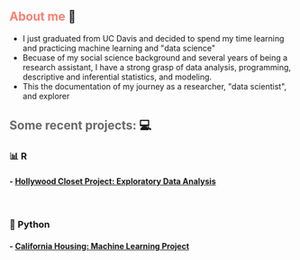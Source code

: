 ## <span style="color:salmon;">About me</span> :bust_in_silhouette:

* I just graduated from UC Davis and decided to spend my time learning and practicing machine learning and "data science"
*  Becuase of my social science background and several years of being a research assistant, I have a strong grasp of data analysis, programming, descriptive and inferential statistics, and modeling.
* This the documentation of my journey as a researcher, "data scientist", and explorer 


## <span style="color:dimgray;">Some recent projects: </span> :computer:

### :bar_chart:  R
#### - [Hollywood Closet Project: Exploratory Data Analysis](https://github.com/stcampione/HCP-Data-Analysis/blob/main/hcp-eda.md)

<br>

### :snake:  Python 
#### - [California Housing: Machine Learning Project](https://github.com/stcampione/CA-Housing/blob/master/CAHousing.ipynb)

<br>



<br>
